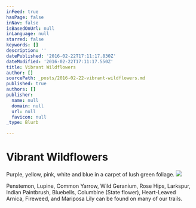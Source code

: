 ```yaml
---
inFeed: true
hasPage: false
inNav: false
isBasedOnUrl: null
inLanguage: null
starred: false
keywords: []
description: ''
datePublished: '2016-02-22T17:11:17.830Z'
dateModified: '2016-02-22T17:11:17.550Z'
title: Vibrant Wildflowers
author: []
sourcePath: _posts/2016-02-22-vibrant-wildflowers.md
published: true
authors: []
publisher:
  name: null
  domain: null
  url: null
  favicon: null
_type: Blurb

---
```

# Vibrant Wildflowers

Purple, yellow, pink, white and blue in a carpet of lush green foliage.
![](https://the-grid-user-content.s3-us-west-2.amazonaws.com/c8015643-6022-45f6-af03-83b2ff2a17f4.jpg)

Penstemon, Lupine, Common Yarrow, Wild Geranium, Rose Hips, Larkspur, Indian Paintbrush, Bluebells, Columbine (State flower), Heart-Leaved Arnica, Fireweed, and Mariposa Lily can be found on many of our trails.